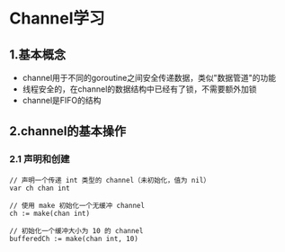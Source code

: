 # Channel学习

## 1.基本概念
* channel用于不同的goroutine之间安全传递数据，类似"数据管道"的功能
* 线程安全的，在channel的数据结构中已经有了锁，不需要额外加锁
* channel是FIFO的结构

## 2.channel的基本操作
### 2.1 声明和创建
    // 声明一个传递 int 类型的 channel（未初始化，值为 nil）
    var ch chan int

    // 使用 make 初始化一个无缓冲 channel
    ch := make(chan int)

    // 初始化一个缓冲大小为 10 的 channel
    bufferedCh := make(chan int, 10)